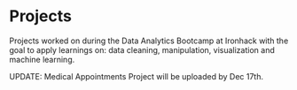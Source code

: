 # Projects
Projects worked on during the Data Analytics Bootcamp at Ironhack with the goal to apply learnings on: 
data cleaning, manipulation, visualization and machine learning.

UPDATE:
Medical Appointments Project will be uploaded by Dec 17th.
